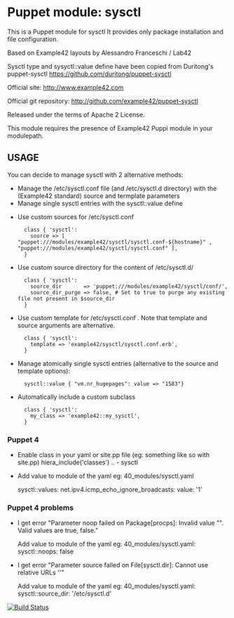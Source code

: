 # Puppet module: sysctl

This is a Puppet module for sysctl
It provides only package installation and file configuration.

Based on Example42 layouts by Alessandro Franceschi / Lab42

Sysctl type and sysyctl::value define have been copied from Duritong's puppet-sysctl
https://github.com/duritong/puppet-sysctl

Official site: http://www.example42.com

Official git repository: http://github.com/example42/puppet-sysctl

Released under the terms of Apache 2 License.

This module requires the presence of Example42 Puppi module in your modulepath.


## USAGE

You can decide to manage sysctl with 2 alternative methods:
- Manage the /etc/sysctl.conf file (and /etc/sysctl.d directory) with the (Example42 standard) source and termplate parameters
- Manage single sysctl entries with the sysctl::value define


* Use custom sources for /etc/sysctl.conf

        class { 'sysctl':
          source => [ "puppet:///modules/example42/sysctl/sysctl.conf-${hostname}" , "puppet:///modules/example42/sysctl/sysctl.conf" ], 
        }


* Use custom source directory for the content of /etc/sysctl.d/

        class { 'sysctl':
          source_dir       => 'puppet:///modules/example42/sysctl/conf/',
          source_dir_purge => false, # Set to true to purge any existing file not present in $source_dir
        }

* Use custom template for  /etc/sysctl.conf . Note that template and source arguments are alternative. 

        class { 'sysctl':
          template => 'example42/sysctl/sysctl.conf.erb',
        }

* Manage atomically single sysctl entries (alternative to the source and template options):

        sysctl::value { "vm.nr_hugepages": value => "1583"}


* Automatically include a custom subclass

        class { 'sysctl':
          my_class => 'example42::my_sysctl',
        }

### Puppet 4

* Enable class in your yaml or site.pp file (eg: something like so with site.pp)
	hiera_include('classes')
		..
		- sysctl
	


* Add value to module of the yaml eg: 40_modules/sysctl.yaml

	sysctl::values:
	 net.ipv4.icmp_echo_ignore_broadcasts:
	  value: '1'

### Puppet 4 problems

* I get error "Parameter noop failed on Package[procps]: Invalid value "". Valid values are true, false."

	Add value to module of the yaml eg: 40_modules/sysctl.yaml:
		sysctl::noops: false

* I get error "Parameter source failed on File[sysctl.dir]: Cannot use relative URLs ''"

	Add value to module of the yaml eg: 40_modules/sysctl.yaml:
		sysctl::source_dir: '/etc/sysctl.d'



[![Build Status](https://travis-ci.org/example42/puppet-sysctl.png?branch=master)](https://travis-ci.org/example42/puppet-sysctl)
